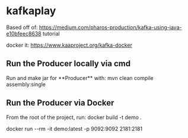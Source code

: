 # kafkaplay


Based off of: https://medium.com/pharos-production/kafka-using-java-e10bfeec8638 tutorial

docker it:
https://www.kaaproject.org/kafka-docker


<h2>Run the Producer locally via cmd</h2>
Run and make jar for **Producer** with:  mvn clean compile assembly:single

<h2>Run the Producer via Docker</h2>
From the root of the project, run:
docker build -t demo .

docker run --rm -it demo:latest -p 9092:9092 2181:2181
